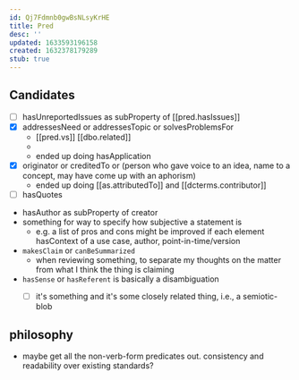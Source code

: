 ```yaml
---
id: Qj7Fdmnb0gwBsNLsyKrHE
title: Pred
desc: ''
updated: 1633593196158
created: 1632378179289
stub: true
---
```



## Candidates

- [ ] hasUnreportedIssues as subProperty of [[pred.hasIssues]] 
- [x] addressesNeed or addressesTopic or solvesProblemsFor
  - [[pred.vs]] [[dbo.related]] 
  - 
  - ended up doing hasApplication 
- [x] originator or creditedTo or (person who gave voice to an idea, name to a concept, may have come up with an aphorism)
  - ended up doing [[as.attributedTo]] and [[dcterms.contributor]]
- [ ] hasQuotes
- hasAuthor as subProperty of creator
- something for way to specify how subjective a statement is
  - e.g. a list of pros and cons might be improved if each element hasContext of a use case, author, point-in-time/version
- `makesClaim` or `canBeSummarized`
  - when reviewing something, to separate my thoughts on the matter from what I think the thing is claiming
- `hasSense` or `hasReferent` is basically a disambiguation 
  - [ ] it's something and it's some closely related thing, i.e., a semiotic-blob


   
## philosophy

- maybe get all the non-verb-form predicates out. consistency and readability over existing standards?
